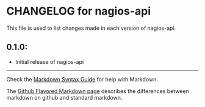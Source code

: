 # CHANGELOG for nagios-api

This file is used to list changes made in each version of nagios-api.

## 0.1.0:

* Initial release of nagios-api

- - -
Check the [Markdown Syntax Guide](http://daringfireball.net/projects/markdown/syntax) for help with Markdown.

The [Github Flavored Markdown page](http://github.github.com/github-flavored-markdown/) describes the differences between markdown on github and standard markdown.
